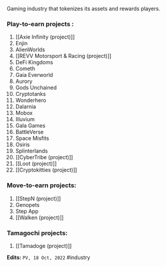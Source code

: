 Gaming industry that tokenizes its assets and rewards players.

### Play-to-earn projects :
1. [[Axie Infinity (project)]]
2. Enjin
3. AlienWorlds
4. [[REVV Motorsport & Racing (project)]]
5. DeFi Kingdoms
6. Cometh
7. Gaia Everworld
8. Aurory
9. Gods Unchained
10. Cryptotanks
11. Wonderhero
12. Dalarnia
13. Mobox
14. Illuvium 
15. Gala Games
16. BattleVerse
17. Space Misfits
18. Osiris
19. Splinterlands
20. [[CyberTribe (project)]]
21. [[Loot  (project)]]
22. [[Cryptokitties (project)]]


### Move-to-earn projects:
1. [[StepN (project)]]
2. Genopets
3. Step App
4. [[Walken (project)]]


### Tamagochi projects:
1. [[Tamadoge (project)]]


**Edits:** `PV, 18 Oct, 2022`
#industry 